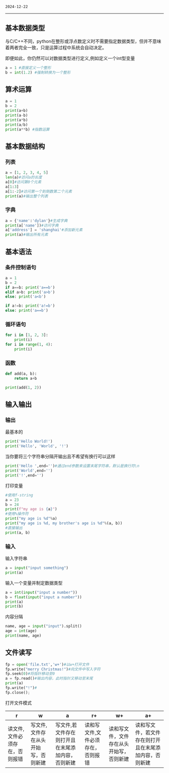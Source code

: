
`2024-12-22`

---

## 基本数据类型
与C/C++不同，python在整形或浮点数定义时不需要指定数据类型，但并不意味着两者完全一致，只是运算过程中系统会自动决定。

即便如此，你仍然可以对数据类型进行定义,例如定义一个int型变量

```python linenums="1"
a = 1 #直接定义一个整形
b = int(1.2) #强制转换为一个整形
```

## 算术运算

```python linenums="1"
a = 1
b = 2
print(a+b)
print(a-b)
print(a*b)
print(a/b)
print(a**b) #指数运算
```

## 基本数据结构
### 列表
```python linenums="1"
a = [1, 2, 3, 4, 5]
len(a)#访问a的长度
a[0]#访问第0个元素
a[1:3]
a[1:-2]#访问第一个到倒数第二个元素
print(a)#输出整个列表
```
### 字典
```python linenums="1"
a = {'name':'dylan'}#生成字典
print(a['name'])#访问字典
a['address'] = 'shanghai'#添加新元素
print(a)#输出所有元素
```

## 基本语法
### 条件控制语句
```python linenums="1"
a = 1
b = 2
if a==b: print('a==b')
elif a>b: print('a>b')
else: print('a<b')

if a!=b: print('a!=b')
else: print('a==b')
```

### 循环语句
```python linenums="1"
for i in [1, 2, 3]:
    print(i)
for i in range(1, 4):
    print(i)
```
### 函数
```python linenums="1"
def add(a, b):
    return a+b

print(add(1, 2))
```
## 输入输出

### 输出
最基本的
```python linenums="1"
print('Hello World!')
print('Hello', 'World', '!')
```
当你要将三个字符串分隔开输出且不希望有换行可以这样
```python linenums="1"
print('Hello ',end='')#通过end参数来设置末尾字符串，默认是换行符\n
print('World',end='')
print('!',end='')
```
打印变量
```python linenums="1"
#使用f-string
a = 23
b = 24
print(f"my age is {a}")
#使用%操作符
print("my age is %d"%a)
print("my age is %d, my brother's age is %d"%(a, b))
#直接输出
print(a, b)
```
### 输入
输入字符串
```python linenums="1"
a = input("input something")
print(a)
```
输入一个变量并制定数据类型
```python linenums="1"
a = int(input("input a number"))
b = float(input("input a number"))
print(a)
print(b)
```
内容分隔
```python linenums="1"
name, age = input("input").split()
age = int(age)
print(name, age)
```
## 文件读写
```python linenums="1"
fp = open('file.txt','w+')#以w+打开文件
fp.write("merry Christmas!")#向文件中写入字符
fp.seek(0)#将指针移动至0
a = fp.read()#输出内容，此时指针又移动至末尾
print(a)
fp.write("!")#
fp.close();
```
打开文件模式

|r|w|a|r+|w+|a+|
|-|-|-|-|-|-|
|读文件,文件必须存在，否则报错|写文件,文件存在从头开始写，否则新建|写文件,若文件存在则打开且在末尾添加内容，否则新建|读和写文件,文件必须存在，否则报错|读和写文件，文件存在从头开始写，否则新建|读和写文件，若文件存在则打开且在末尾添加内容，否则新建|

